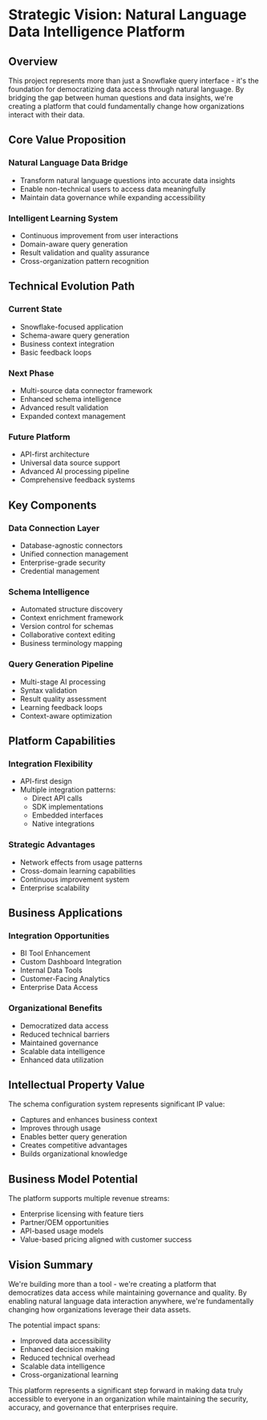 # Strategic Vision: Natural Language Data Intelligence Platform

## Overview

This project represents more than just a Snowflake query interface - it's the foundation for democratizing data access through natural language. By bridging the gap between human questions and data insights, we're creating a platform that could fundamentally change how organizations interact with their data.

## Core Value Proposition

### Natural Language Data Bridge
- Transform natural language questions into accurate data insights
- Enable non-technical users to access data meaningfully
- Maintain data governance while expanding accessibility

### Intelligent Learning System
- Continuous improvement from user interactions
- Domain-aware query generation
- Result validation and quality assurance
- Cross-organization pattern recognition

## Technical Evolution Path

### Current State
- Snowflake-focused application
- Schema-aware query generation
- Business context integration
- Basic feedback loops

### Next Phase
- Multi-source data connector framework
- Enhanced schema intelligence
- Advanced result validation
- Expanded context management

### Future Platform
- API-first architecture
- Universal data source support
- Advanced AI processing pipeline
- Comprehensive feedback systems

## Key Components

### Data Connection Layer
- Database-agnostic connectors
- Unified connection management
- Enterprise-grade security
- Credential management

### Schema Intelligence
- Automated structure discovery
- Context enrichment framework
- Version control for schemas
- Collaborative context editing
- Business terminology mapping

### Query Generation Pipeline
- Multi-stage AI processing
- Syntax validation
- Result quality assessment
- Learning feedback loops
- Context-aware optimization

## Platform Capabilities

### Integration Flexibility
- API-first design
- Multiple integration patterns:
  * Direct API calls
  * SDK implementations
  * Embedded interfaces
  * Native integrations

### Strategic Advantages
- Network effects from usage patterns
- Cross-domain learning capabilities
- Continuous improvement system
- Enterprise scalability

## Business Applications

### Integration Opportunities
- BI Tool Enhancement
- Custom Dashboard Integration
- Internal Data Tools
- Customer-Facing Analytics
- Enterprise Data Access

### Organizational Benefits
- Democratized data access
- Reduced technical barriers
- Maintained governance
- Scalable data intelligence
- Enhanced data utilization

## Intellectual Property Value

The schema configuration system represents significant IP value:
- Captures and enhances business context
- Improves through usage
- Enables better query generation
- Creates competitive advantages
- Builds organizational knowledge

## Business Model Potential

The platform supports multiple revenue streams:
- Enterprise licensing with feature tiers
- Partner/OEM opportunities
- API-based usage models
- Value-based pricing aligned with customer success

## Vision Summary

We're building more than a tool - we're creating a platform that democratizes data access while maintaining governance and quality. By enabling natural language data interaction anywhere, we're fundamentally changing how organizations leverage their data assets.

The potential impact spans:
- Improved data accessibility
- Enhanced decision making
- Reduced technical overhead
- Scalable data intelligence
- Cross-organizational learning

This platform represents a significant step forward in making data truly accessible to everyone in an organization while maintaining the security, accuracy, and governance that enterprises require.
